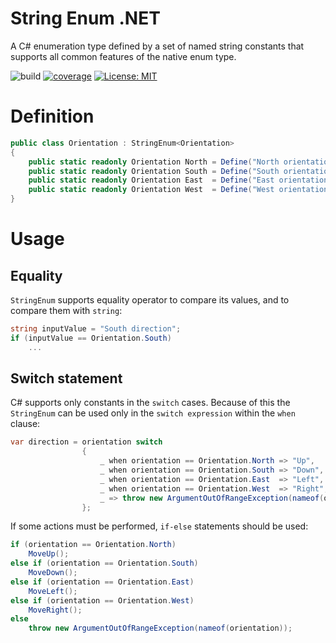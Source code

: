 # String Enum .NET
A C# enumeration type defined by a set of named string constants that supports all common features of the native enum type.

![build](https://github.com/kyrylomyr/StringEnumNet/workflows/build/badge.svg?branch=master)
[![coverage](https://coveralls.io/repos/github/kyrylomyr/StringEnumNet/badge.svg?branch=master)](https://coveralls.io/github/kyrylomyr/StringEnumNet?branch=master)
[![License: MIT](https://img.shields.io/badge/License-MIT-green.svg)](https://github.com/kyrylomyr/StringEnumNet/blob/master/LICENSE)

# Definition

```csharp
public class Orientation : StringEnum<Orientation>
{
    public static readonly Orientation North = Define("North orientation");
    public static readonly Orientation South = Define("South orientation");
    public static readonly Orientation East  = Define("East orientation");
    public static readonly Orientation West  = Define("West orientation");
}
```

# Usage

## Equality

`StringEnum` supports equality operator to compare its values, and to compare them with `string`:

```csharp
string inputValue = "South direction";
if (inputValue == Orientation.South)
    ...
```

## Switch statement

C# supports only constants in the `switch` cases. Because of this the `StringEnum` can be used only in the `switch expression` within the `when` clause:

```csharp
var direction = orientation switch
                {
                    _ when orientation == Orientation.North => "Up",
                    _ when orientation == Orientation.South => "Down",
                    _ when orientation == Orientation.East  => "Left",
                    _ when orientation == Orientation.West  => "Right",
                    _ => throw new ArgumentOutOfRangeException(nameof(orientation))
                };
```

If some actions must be performed, `if-else` statements should be used:

```csharp
if (orientation == Orientation.North)
    MoveUp();
else if (orientation == Orientation.South)
    MoveDown();
else if (orientation == Orientation.East)
    MoveLeft();
else if (orientation == Orientation.West)
    MoveRight();
else
    throw new ArgumentOutOfRangeException(nameof(orientation));
```
